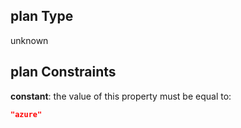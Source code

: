 ## plan Type

unknown

## plan Constraints

**constant**: the value of this property must be equal to:

```json
"azure"
```
